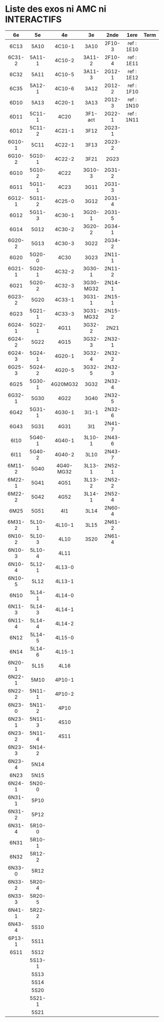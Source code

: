 # Liste des exos ni AMC ni INTERACTIFS

|6e|5e|4e|3e|2nde|1ere|Term|Reste|
|:-:|:-:|:-:|:-:|:-:|:-:|:-:|:-:|
|6C13|5A10|4C10-1|3A10|2F10-3|ref : 1E10||CM020|
|6C31-2|5A11-1|4C10-2|3A11-2|2F10-4|ref : 1E11||CM021|
|6C32|5A11|4C10-5|3A11-3|2G12-1|ref : 1E12||PEA11-1|
|6C35|5A12-1|4C10-6|3A12|2G12-2|ref : 1F10||PEA11|
|6D10|5A13|4C20-1|3A13|2G12-3|ref : 1N10||P003|
|6D11|5C11-1|4C20|3F1-act|2G22-1|ref : 1N11||P004|
|6D12|5C11-2|4C21-1|3F12|2G23-1|||P005|
|6G10-1|5C11|4C22-1|3F13|2G23-2|||P006|
|6G10-2|5G10-1|4C22-2|3F21|2G23|||P007|
|6G10|5G10-2|4C22|3G10-3|2G31-2|||P008|
|6G11|5G11-1|4C23|3G11|2G31-3|||P009|
|6G12-1|5G11-2|4C25-0|3G12|2G31-4|||P010|
|6G12|5G11-3|4C30-1|3G20-1|2G31-5|||P011|
|6G14|5G12|4C30-2|3G20-2|2G34-1|||P012|
|6G20-2|5G13|4C30-3|3G22|2G34-2|||beta2F31|
|6G20|5G20-0|4C30|3G23|2N11-1|||beta2N60-X1|
|6G21-1|5G20-1|4C32-2|3G30-1|2N11-2|||beta2N60-X2|
|6G21|5G20-2|4C32-3|3G30-MG32|2N14-1|||beta3F23|
|6G23-2|5G20|4C33-1|3G31-1|2N15-1|||beta3G15|
|6G23|5G21-1|4C33-3|3G31-MG32|2N15-2|||beta3G41|
|6G24-1|5G22-1|4G11|3G32-2|2N21|||beta3s21|
|6G24-2|5G22|4G15|3G32-3|2N32-1|||beta4C31|
|6G24-3|5G24-1|4G20-1|3G32-4|2N32-2|||beta4G20-3|
|6G25-3|5G24-2|4G20-5|3G32-5|2N32-3|||beta4G20-4|
|6G25|5G30-1|4G20MG32|3G32|2N32-4|||beta6C33-1|
|6G32-1|5G30|4G22|3G40|2N32-5|||beta6test2|
|6G42|5G31-1|4G30-1|3I1-1|2N32-6|||beta6test2021|
|6G43|5G31|4G31|3I1|2N41-7|||betaAsymptotesObliques|
|6I10|5G40-1|4G40-1|3L10-1|2N43-6|||betaComplexes|
|6I11|5G40-2|4G40-2|3L10|2N43-7|||betaDivisionsDePolynomes|
|6M11-2|5G40|4G40-MG32|3L13-1|2N52-1|||betaEq1erDegreDansC|
|6M22-1|5G41|4G51|3L13-2|2N52-2|||betaEq2eDegAvecParam|
|6M22-2|5G42|4G52|3L14-1|2N52-4|||betaEqCarreDansC|
|6M25|5G51|4I1|3L14|2N60-4|||betaEqValAbs|
|6M31-2|5L10-1|4L10-1|3L15|2N61-2|||betaEquationsLog|
|6N10-2|5L10-3|4L10|3S20|2N61-4|||betaExo3d|
|6N10-3|5L10-4|4L11|||||betaExoSimpleMatthieu|
|6N10-4|5L12-1|4L13-0|||||betaModèle10_simple_question-reponse|
|6N10-5|5L12|4L13-1|||||betaModèle11_paramétrable|
|6N10|5L14-1|4L14-0|||||betaModèle20_plusieurs_types_de_questions|
|6N11-3|5L14-3|4L14-1|||||betaModèle21_paramétrables|
|6N11-4|5L14-4|4L14-2|||||betaModèle30_constructions_géométriques|
|6N12|5L14-5|4L15-0|||||betaModèle31_paramétrables|
|6N14|5L14-6|4L15-1|||||betaModèle40_tableau_proportionnalite|
|6N20-1|5L15|4L16|||||betaModèle41_tableau_signes_variations|
|6N22-1|5M10|4P10-1|||||betaProbaAouB|
|6N22-2|5N11-1|4P10-2|||||betaProbabilites|
|6N23-0|5N11-2|4P10|||||betaPuissances|
|6N23-1|5N11-3|4S10|||||betaSpline|
|6N23-2|5N11-4|4S11|||||betaSys2x2CombLin|
|6N23-3|5N14-2||||||betaTracerParabole|
|6N23-4|5N14||||||betarotation3d|
|6N23|5N15||||||betatrinome|
|6N24-1|5N20-0||||||moule_a_exo_mathalea|
|6N31-1|5P10||||||moule_a_exo_mathalea2d|
|6N31-2|5P12||||||c3C10-2|
|6N31-4|5R10-0||||||c3C10-4|
|6N31|5R10-1||||||c3C11|
|6N32|5R12-2||||||c3N10|
|6N33-0|5R12||||||c3N20|
|6N33-2|5R20-4||||||c3N22|
|6N33-3|5R20-5||||||c3N23|
|6N41-1|5R22-2|||||||
|6N43-4|5S10|||||||
|6P13-1|5S11|||||||
|6S11|5S12|||||||
||5S13-1|||||||
||5S13|||||||
||5S14|||||||
||5S20|||||||
||5S21-1|||||||
||5S21|||||||
